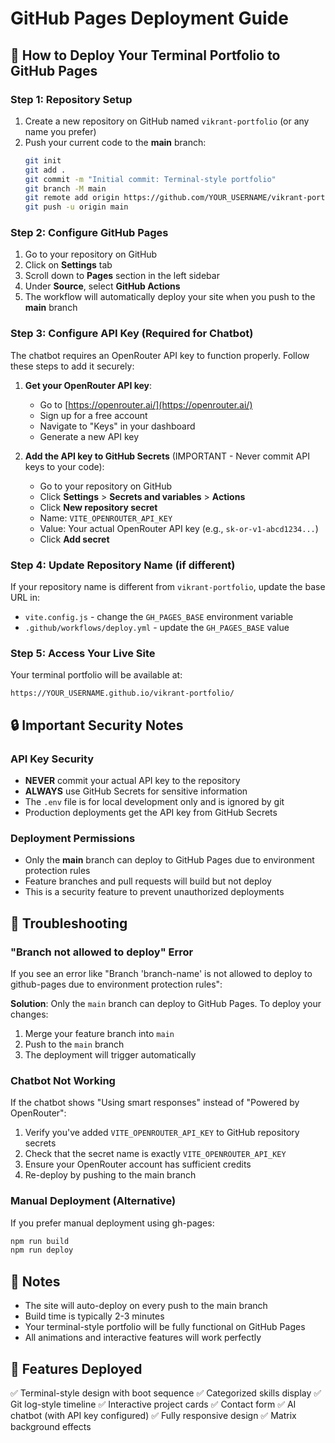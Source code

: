 # GitHub Pages Deployment Guide

## 🚀 How to Deploy Your Terminal Portfolio to GitHub Pages

### Step 1: Repository Setup
1. Create a new repository on GitHub named `vikrant-portfolio` (or any name you prefer)
2. Push your current code to the **main** branch:
   ```bash
   git init
   git add .
   git commit -m "Initial commit: Terminal-style portfolio"
   git branch -M main
   git remote add origin https://github.com/YOUR_USERNAME/vikrant-portfolio.git
   git push -u origin main
   ```

### Step 2: Configure GitHub Pages
1. Go to your repository on GitHub
2. Click on **Settings** tab
3. Scroll down to **Pages** section in the left sidebar
4. Under **Source**, select **GitHub Actions**
5. The workflow will automatically deploy your site when you push to the **main** branch

### Step 3: Configure API Key (Required for Chatbot)
The chatbot requires an OpenRouter API key to function properly. Follow these steps to add it securely:

1. **Get your OpenRouter API key**:
   - Go to [https://openrouter.ai/](https://openrouter.ai/)
   - Sign up for a free account
   - Navigate to "Keys" in your dashboard
   - Generate a new API key

2. **Add the API key to GitHub Secrets** (IMPORTANT - Never commit API keys to your code):
   - Go to your repository on GitHub
   - Click **Settings** > **Secrets and variables** > **Actions**
   - Click **New repository secret**
   - Name: `VITE_OPENROUTER_API_KEY`
   - Value: Your actual OpenRouter API key (e.g., `sk-or-v1-abcd1234...`)
   - Click **Add secret**

### Step 4: Update Repository Name (if different)
If your repository name is different from `vikrant-portfolio`, update the base URL in:
- `vite.config.js` - change the `GH_PAGES_BASE` environment variable
- `.github/workflows/deploy.yml` - update the `GH_PAGES_BASE` value

### Step 5: Access Your Live Site
Your terminal portfolio will be available at:
```
https://YOUR_USERNAME.github.io/vikrant-portfolio/
```

## 🔒 Important Security Notes

### API Key Security
- **NEVER** commit your actual API key to the repository
- **ALWAYS** use GitHub Secrets for sensitive information
- The `.env` file is for local development only and is ignored by git
- Production deployments get the API key from GitHub Secrets

### Deployment Permissions
- Only the **main** branch can deploy to GitHub Pages due to environment protection rules
- Feature branches and pull requests will build but not deploy
- This is a security feature to prevent unauthorized deployments

## 🐛 Troubleshooting

### "Branch not allowed to deploy" Error
If you see an error like "Branch 'branch-name' is not allowed to deploy to github-pages due to environment protection rules":

**Solution**: Only the `main` branch can deploy to GitHub Pages. To deploy your changes:
1. Merge your feature branch into `main`
2. Push to the `main` branch
3. The deployment will trigger automatically

### Chatbot Not Working
If the chatbot shows "Using smart responses" instead of "Powered by OpenRouter":
1. Verify you've added `VITE_OPENROUTER_API_KEY` to GitHub repository secrets
2. Check that the secret name is exactly `VITE_OPENROUTER_API_KEY`
3. Ensure your OpenRouter account has sufficient credits
4. Re-deploy by pushing to the main branch

### Manual Deployment (Alternative)
If you prefer manual deployment using gh-pages:
```bash
npm run build
npm run deploy
```

## 📝 Notes
- The site will auto-deploy on every push to the main branch
- Build time is typically 2-3 minutes
- Your terminal-style portfolio will be fully functional on GitHub Pages
- All animations and interactive features will work perfectly

## 🎯 Features Deployed
✅ Terminal-style design with boot sequence
✅ Categorized skills display
✅ Git log-style timeline
✅ Interactive project cards
✅ Contact form
✅ AI chatbot (with API key configured)
✅ Fully responsive design
✅ Matrix background effects
